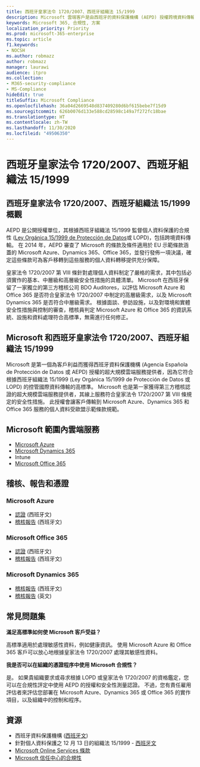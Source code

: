 ```yaml
---
title: 西班牙皇家法令 1720/2007、西班牙組織法 15/1999
description: Microsoft 雲端客戶是由西班牙的資料保護機構 (AEPD) 授權跨境資料傳輸。
keywords: Microsoft 365, 合規性, 方案
localization_priority: Priority
ms.prod: microsoft-365-enterprise
ms.topic: article
f1.keywords:
- NOCSH
ms.author: robmazz
author: robmazz
manager: laurawi
audience: itpro
ms.collection:
- M365-security-compliance
- MS-Compliance
hideEdit: true
titleSuffix: Microsoft Compliance
ms.openlocfilehash: 36a04d2669548d837409280d6bf615bebe7f15d9
ms.sourcegitcommit: 626b0076d133e588cd28598c149a7f272fc18bae
ms.translationtype: HT
ms.contentlocale: zh-TW
ms.lasthandoff: 11/30/2020
ms.locfileid: "49506350"
---
```

# <a name="spanish-royal-decree-17202007-spanish-organic-law-151999"></a>西班牙皇家法令 1720/2007、西班牙組織法 15/1999

## <a name="spanish-royal-decree-17202007-spanish-organic-law-151999-overview"></a>西班牙皇家法令 1720/2007、西班牙組織法 15/1999 概觀

AEPD 是公開授權單位，其根據西班牙組織法 15/1999 監督個人資料保護的合規性 ([Ley Orgánica 15/1999 de Protección de Datos](https://www.boe.es/buscar/act.php?id=BOE-A-1999-23750)或 LOPD)，包括跨境資料傳輸。 在 2014 年，AEPD 審查了 Microsoft 的條款及條件適用於 EU 示範條款涵蓋的 Microsoft Azure、Dynamics 365、Office 365，並發行發佈一項決議，確定這些條款可為客戶移轉到這些服務的個人資料轉移提供充分保障。

皇家法令 1720/2007 第 VIII 條針對處理個人資料制定了嚴格的需求，其中包括必須實作的基本、中層級和高層級安全性措施的具體清單。 Microsoft 在西班牙保留了一家獨立的第三方稽核公司 BDO Auditores，以評估 Microsoft Azure 和 Office 365 是否符合皇家法令 1720/2007 中制定的高層級需求，以及 Microsoft Dynamics 365 是否符合中層級需求。 根據面談、參訪設施，以及對環境和實體安全性措施與控制的審查，稽核員判定 Microsoft Azure 和 Office 365 的資訊系統、設施和資料處理符合高標準，無需進行任何修正。

## <a name="microsoft-and-spanish-royal-decree-17202007-spanish-organic-law-151999"></a>Microsoft 和西班牙皇家法令 1720/2007、西班牙組織法 15/1999

Microsoft 是第一個為客戶利益而獲得西班牙資料保護機構 (Agencia Española de Protección de Datos 或 AEPD) 授權的超大規模雲端服務提供者，因為它符合根據西班牙組織法 15/1999 (Ley Orgánica 15/1999 de Protección de Datos 或 LOPD) 的控管國際資料傳輸的高標準。 Microsoft 也是第一家獲得第三方稽核認證的超大規模雲端服務提供者，其線上服務符合皇家法令 1720/2007 第 VIII 條規定的安全性措施。 此授權會讓客戶傳輸到 Microsoft Azure、Dynamics 365 和 Office 365 服務的個人資料受歐盟示範條款規範。

## <a name="microsoft-in-scope-cloud-services"></a>Microsoft 範圍內雲端服務

- [Microsoft Azure](https://aka.ms/AzureCompliance)
- [Microsoft Dynamics 365](https://aka.ms/d365-compliance-list)
- Intune
- [Microsoft Office 365](https://aka.ms/o365-compliance-framework)

## <a name="audits-reports-and-certificates"></a>稽核、報告和憑證

### <a name="microsoft-azure"></a>Microsoft Azure

- [認證](https://servicetrust.microsoft.com/ViewPage/MSComplianceGuide?command=Download&downloadType=Document&downloadId=1b6465af-d3c7-4738-be6e-3ab31c01b839&docTab=4ce99610-c9c0-11e7-8c2c-f908a777fa4d_GRC_Assessment_Reports) (西班牙文)
- [稽核報告](https://servicetrust.microsoft.com/ViewPage/MSComplianceGuide?command=Download&downloadType=Document&downloadId=10c093a0-1f83-43c5-8f47-3ddc481cc2e9&docTab=4ce99610-c9c0-11e7-8c2c-f908a777fa4d_GRC_Assessment_Reports) (西班牙文)

### <a name="microsoft-office-365"></a>Microsoft Office 365

- [認證](https://servicetrust.microsoft.com/ViewPage/MSComplianceGuide?command=Download&downloadType=Document&downloadId=0455a8c5-f458-40c4-b7bb-b936b5ab99f5&docTab=4ce99610-c9c0-11e7-8c2c-f908a777fa4d_GRC_Assessment_Reports) (西班牙文)
- [稽核報告](https://servicetrust.microsoft.com/ViewPage/MSComplianceGuide?command=Download&downloadType=Document&downloadId=aecfad3e-2a46-44fd-96fb-1cbe83c6a00d&docTab=4ce99610-c9c0-11e7-8c2c-f908a777fa4d_GRC_Assessment_Reports) (西班牙文)

### <a name="microsoft-dynamics-365"></a>Microsoft Dynamics 365

- [稽核報告](https://servicetrust.microsoft.com/ViewPage/MSComplianceGuide?command=Download&downloadType=Document&downloadId=1339c931-f316-4521-88fc-d60ef1d84106&docTab=4ce99610-c9c0-11e7-8c2c-f908a777fa4d_GRC_Assessment_Reports) (西班牙文)
- [稽核報告](https://servicetrust.microsoft.com/ViewPage/MSComplianceGuide?command=Download&downloadType=Document&downloadId=9efdba37-fa64-4d09-9703-714187435024&docTab=4ce99610-c9c0-11e7-8c2c-f908a777fa4d_GRC_Assessment_Reports) (英文)

## <a name="frequently-asked-questions"></a>常見問題集

**滿足高標準如何使 Microsoft 客戶受益？**

高標準適用於處理敏感性資料，例如健康資訊。 使用 Microsoft Azure 和 Office 365 客戶可以放心地根據皇家法令 1720/2007 處理其敏感性資料。

**我是否可以在組織的憑證程序中使用 Microsoft 合規性？**

是。 如果貴組織要求或尋求根據 LOPD 或皇家法令 1720/2007 的資格鑑定，您可以在合規性評定中使用 AEPD 的授權和安全性測量認證。 不過，您有責任雇用評估者來評估您部署在 Microsoft Azure、Dynamics 365 或 Office 365 的實作項目，以及組織中的控制和程序。

## <a name="resources"></a>資源

- 西班牙資料保護機構 ([西班牙文](https://www.agpd.es/portalwebAGPD/index-ides-idphp.php))
- 針對個人資料保護之 12 月 13 日的組織法 15/1999 - [西班牙文](https://www.boe.es/buscar/act.php?id=BOE-A-1999-23750)
- [Microsoft Online Services 條款](https://aka.ms/Online-Services-Terms)
- [Microsoft 信任中心的合規性](https://www.microsoft.com/trust-center/compliance/compliance-overview)
